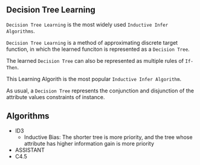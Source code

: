 ## Decision Tree Learning

`Decision Tree Learning` is the most widely used `Inductive Infer Algorithms`.

`Decision Tree Learning` is a method of approximating discrete target function, in which the learned funciton is represented as a `Decision Tree`.

The learned `Decision Tree` can also be represented as multiple rules of `If-Then`.

This Learning Algorith is the most popular `Inductive Infer Algorithm`.

As usual, a `Decision Tree` represents the conjunction and disjunction of the attribute values constraints of instance.

## Algorithms

- ID3
    - Inductive Bias: The shorter tree is more priority, and the tree whose attribute has higher information gain is more priority
- ASSISTANT
- C4.5

